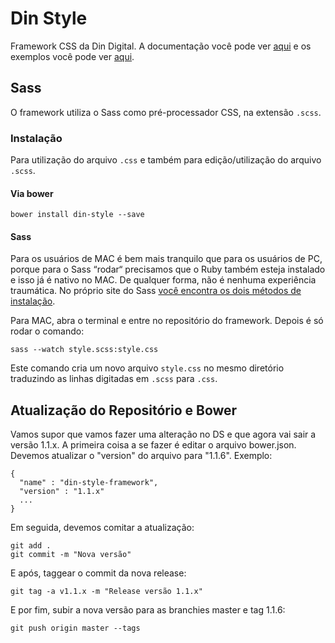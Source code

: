 # Din Style

Framework CSS da Din Digital. A documentação você pode ver [aqui](https://github.com/dindigital/style-patterns/wiki) e os exemplos você pode ver [aqui](http://nncl.github.io/Din-Style/).

## Sass

O framework utiliza o Sass como pré-processador CSS, na extensão `.scss`.

### Instalação

Para utilização do arquivo `.css` e também para edição/utilização do arquivo `.scss`.

#### Via bower
`bower install din-style --save`

#### Sass
Para os usuários de MAC é bem mais tranquilo que para os usuários de PC, porque para o Sass “rodar“ precisamos que o Ruby também esteja instalado e isso já é nativo no MAC. De qualquer forma, não é nenhuma experiência traumática. No próprio site do Sass [você encontra os dois métodos de instalação](http://sass-lang.com/install).

Para MAC, abra o terminal e entre no repositório do framework. Depois é só rodar o comando:

`sass --watch style.scss:style.css`

Este comando cria um novo arquivo `style.css` no mesmo diretório traduzindo as linhas digitadas em `.scss` para `.css`.

## Atualização do Repositório e Bower

Vamos supor que vamos fazer uma alteração no DS e que agora vai sair a versão 1.1.x. A primeira coisa a se fazer é editar o arquivo bower.json. Devemos atualizar o "version" do arquivo para "1.1.6". Exemplo:

```
{
  "name" : "din-style-framework",
  "version" : "1.1.x"
  ...
}
```

Em seguida, devemos comitar a atualização:

```
git add .
git commit -m "Nova versão"
```

E após, taggear o commit da nova release:

```
git tag -a v1.1.x -m "Release versão 1.1.x"
```

E por fim, subir a nova versão para as branchies master e tag 1.1.6:

```
git push origin master --tags
```
